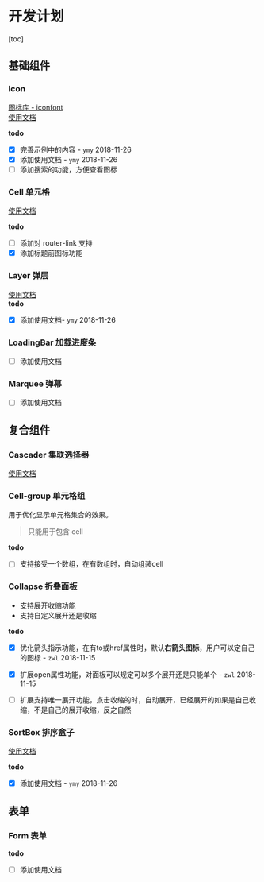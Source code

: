 # 开发计划
[toc]

## 基础组件

### Icon
[图标库 - iconfont](http://iconfont.cn/manage/index?manage_type=myprojects&projectId=886927)  
[使用文档](./base/icon.md)  

**todo**  
- [x] 完善示例中的内容 - `ymy` 2018-11-26  
- [x] 添加使用文档 - `ymy` 2018-11-26  
- [ ] 添加搜索的功能，方便查看图标

### Cell 单元格
[使用文档](./base/cell.md)

**todo**
- [ ] 添加对 router-link 支持
- [x] 添加标题前图标功能

### Layer 弹层  
[使用文档](./base/layer.md)   
**todo**
- [x] 添加使用文档- `ymy` 2018-11-26  

### LoadingBar 加载进度条
- [ ] 添加使用文档

### Marquee 弹幕
- [ ] 添加使用文档


## 复合组件
### Cascader 集联选择器
[使用文档](./complex/cascader.md)

### Cell-group 单元格组
用于优化显示单元格集合的效果。

> 只能用于包含 cell    

**todo**
- [ ] 支持接受一个数组，在有数组时，自动组装cell


### Collapse 折叠面板
- 支持展开收缩功能
- 支持自定义展开还是收缩

**todo**

- [x] 优化箭头指示功能，在有to或href属性时，默认**右箭头图标**，用户可以定自己的图标 - `zwl` 2018-11-15
- [x] 扩展open属性功能，对面板可以规定可以多个展开还是只能单个 - `zwl` 2018-11-15
- [ ] 扩展支持唯一展开功能，点击收缩的时，自动展开，已经展开的如果是自己收缩，不是自己的展开收缩，反之自然


### SortBox 排序盒子
[使用文档](./complex/sortBox.md)   

**todo**
- [x] 添加使用文档 - `ymy` 2018-11-26 


## 表单
### Form 表单

**todo**
- [ ] 添加使用文档
